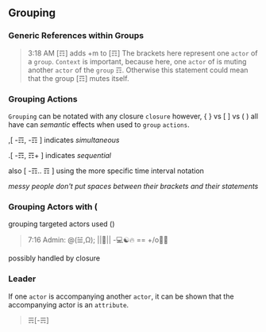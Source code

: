 ## Grouping

### Generic References within Groups
> 3:18 AM [☶] adds +m to [☶]
The brackets here represent one `actor` of a `group`.  `Context` is important, because here, one `actor` of is muting another `actor` of the `group` ☶.  Otherwise this statement could mean that the group [☶] mutes itself.

### Grouping Actions
`Grouping` can be notated with any closure `closure` however, { } vs [ ] vs ( ) all have can _semantic_ effects when used to `group` `actions`.

,[ -☶, -☶ ] indicates _simultaneous_

.[ -☶, ☶+ ] indicates _sequential_

also [ -☶.. ☶ ] using the more specific time interval notation

*messy people don't put spaces between their brackets and their statements*

### Grouping Actors with (
  grouping targeted actors used ()
> 7:16 Admin: @(☱,Ω); ||🍝|| -💻☯🔥 == +/o🦠🦠

possibly handled by closure

### Leader
If one `actor` is accompanying another `actor`, it can be shown that the accompanying actor is an `attribute`.

> ☴[-☴]